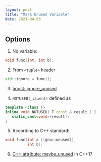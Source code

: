 ```yaml
---
layout: post
title: "Mark Unused Variable"
date: 2021-04-03
---
```


## Options

1) No variable:
```cpp 
void func(int, int b);
```

2) From ```<tuple>``` header
```cpp
std::ignore = func();
``` 

3) [boost::ignore_unused](https://www.boost.org/doc/libs/1_63_0/libs/core/doc/html/core/ignore_unused.html)

4) ```NOTUSED(_client)``` defined as

```cpp
template <class T>
inline void NOTUSED( T const & result ) { 
   static_cast<void>(result); 
}
``` 

5) According to C++ standard:

```cpp 
void func(int a [[gnu::unused]],
          int b);
```

6) [C++ attribute: maybe_unused](https://en.cppreference.com/w/cpp/language/attributes/maybe_unused) in C++17

